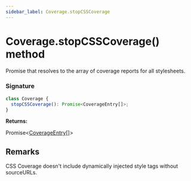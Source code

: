 ```yaml
---
sidebar_label: Coverage.stopCSSCoverage
---
```


# Coverage.stopCSSCoverage() method

Promise that resolves to the array of coverage reports for all stylesheets.

### Signature

```typescript
class Coverage {
  stopCSSCoverage(): Promise<CoverageEntry[]>;
}
```

**Returns:**

Promise&lt;[CoverageEntry](./puppeteer.coverageentry.md)\[\]&gt;

## Remarks

CSS Coverage doesn't include dynamically injected style tags without sourceURLs.
